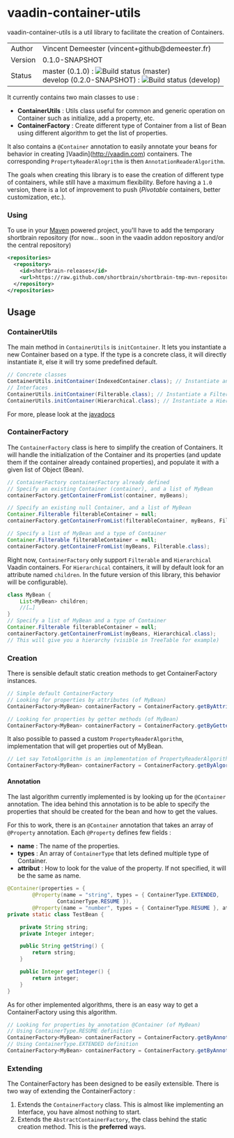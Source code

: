 # vaadin-container-utils

vaadin-container-utils is a util library to facilitate the creation of Containers.

<table>
  <tr>
    <td>Author</td>
    <td>Vincent Demeester (vincent+github@demeester.fr)</td>
  </tr>
  <tr>
    <td>Version</td>
    <td>0.1.0-SNAPSHOT</td>
  </tr>
  <tr>
    <td>Status</td>
    <td>master (0.1.0) : <img src="https://secure.travis-ci.org/vdemeester/vaadin-container-utils.png?branch=master" alt="Build status (master)" /><br />
    develop (0.2.0-SNAPSHOT) : <img src="https://secure.travis-ci.org/vdemeester/vaadin-container-utils.png?branch=develop" alt="Build status (develop)" /></td>
  </tr>
</table>

It currently contains two main classes to use :

* __ContainerUtils__ : Utils class useful for common and generic operation on Container such as initialize, add a property, etc.
* __ContainerFactory__ : Create different type of Container from a list of Bean using different algorithm to get the list of properties.

It also contains a ``@Container`` annotation to easily annotate your beans for behavior 
in creating ]Vaadin](http://vaadin.com) containers. The corresponding ``PropertyReaderAlogrithm``
is then ``AnnotationReaderAlgorithm``.

The goals when creating this library is to ease the creation of different type of containers,
while still have a maximum flexibility. Before having a ``1.0`` version, there is a lot of
improvement to push (_Pivotable_ containers, better customization, etc.).

### Using

To use in your [Maven](http://maven.apache.org) powered project, you'll have to add
the temporary shortbrain repository (for now… soon in the vaadin addon repository and/or
the central repository)

```xml
<repositories>
  <repository>
    <id>shortbrain-releases</id>
    <url>https://raw.github.com/shortbrain/shortbrain-tmp-mvn-repository/master/releases</url>
  </repository>
</repositories>
```
	
## Usage

### ContainerUtils

The main method in ``ContainerUtils`` is ``initContainer``. It lets you instantiate a new Container based on a type.
If the type is a concrete class, it will directly instantiate it, else it will try some predefined default.

```java
// Concrete classes
ContainerUtils.initContainer(IndexedContainer.class); // Instantiate an IndexedContainer
// Interfaces
ContainerUtils.initContainer(Filterable.class); // Instantiate a Filterable container (using IndexedContainer)
ContainerUtils.initContainer(Hierarchical.class); // Instantiate a Hierarchical container (using HierarchicalContainer)
```

For more, please look at the [javadocs](/apidocs/org/shortbrain/vaadin/container/ContainerUtils.html)

### ContainerFactory

The ``ContainerFactory`` class is here to simplify the creation of Containers. 
It will handle the initialization of the Container and its properties (and update them if
the container already contained properties), and populate it with a given list of Object (Bean).

```java
// ContainerFactory containerFactory already defined
// Specify an existing Container (container), and a list of MyBean
containerFactory.getContainerFromList(container, myBeans);

// Specify an existing null Container, and a list of MyBean
Container.Filterable filterableContainer = null;
containerFactory.getContainerFromList(filterableContainer, myBeans, Filterable.class);

// Specify a list of MyBean and a type of Container
Container.Filterable filterableContainer = null;
containerFactory.getContainerFromList(myBeans, Filterable.class);
```

Right now, ``ContainerFactory`` only support ``Filterable`` and ``Hierarchical`` Vaadin containers.
For ``Hierarchical`` containers, it will by default look for an attribute named ``children``. In the 
future version of this library, this behavior will be configurable).

```java
class MyBean {
	List<MyBean> children;
	//[…]
}
// Specify a list of MyBean and a type of Container
Container.Filterable filterableContainer = null;
containerFactory.getContainerFromList(myBeans, Hierarchical.class);
// This will give you a hierarchy (visible in TreeTable for example)
```

### Creation
	
There is sensible default static creation methods to get ContainerFactory instances.

```java
// Simple default ContainerFactory
// Looking for properties by attributes (of MyBean)
ContainerFactory<MyBean> containerFactory = ContainerFactory.getByAttributes(MyBean.class);

// Looking for properties by getter methods (of MyBean)
ContainerFactory<MyBean> containerFactory = ContainerFactory.getByGetters(MyBean.class);
```

It also possible to passed a custom ``PropertyReaderAlgorithm``, implementation that will get 
properties out of MyBean.

```java
// Let say TotoAlgorithm is an implementation of PropertyReaderAlgorithm
ContainerFactory<MyBean> containerFactory = ContainerFactory.getByAlgorithm(MyBean.class, new TotoAlgorithm());
```

#### Annotation

The last algorithm currently implemented is by looking up for the ``@Container`` annotation.
The idea behind this annotation is to be able to specify the properties that should be created
for the bean and how to get the values.

For this to work, there is an ``@Container`` annotation that takes an array of ``@Property`` annotation.
Each ``@Property`` defines few fields :

* __name__ : The name of the properties.
* __types__ : An array of ``ContainerType`` that lets defined multiple type of Container.
* __attribut__ : How to look for the value of the property. If not specified, it will be the same as name.

```java
@Container(properties = {
		@Property(name = "string", types = { ContainerType.EXTENDED,
				ContainerType.RESUME }),
		@Property(name = "number", types = { ContainerType.RESUME }, attribute = "integer") })
private static class TestBean {

	private String string;
	private Integer integer;

	public String getString() {
		return string;
	}

	public Integer getInteger() {
		return integer;
	}
}
```

As for other implemented algorithms, there is an easy way to get a ContainerFactory using
this algorithm.

```java
// Looking for properties by annotation @Container (of MyBean)
// Using ContainerType.RESUME definition
ContainerFactory<MyBean> containerFactory = ContainerFactory.getByAnnotation(MyBean.class, ContainerType.RESUME);
// Using ContainerType.EXTENDED definition
ContainerFactory<MyBean> containerFactory = ContainerFactory.getByAnnotation(MyBean.class, ContainerType.EXTENDED);
```

### Extending

The ContainerFactory has been designed to be easily extensible. There is two way of extending the ContainerFactory :

1. Extends the ``ContainerFactory`` class. This is almost like implementing an Interface, you have almost nothing to start.
2. Extends the ``AbstractContainerFactory``, the class behind the static creation method. This is the __preferred__ ways.